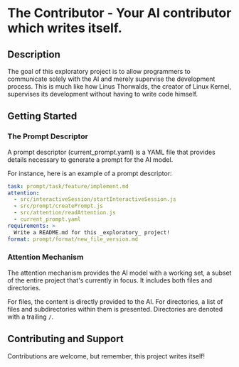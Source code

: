 # The Contributor - Your AI contributor which writes itself.

## Description

The goal of this exploratory project is to allow programmers to communicate solely with the AI and merely supervise the development process. This is much like how Linus Thorwalds, the creator of Linux Kernel, supervises its development without having to write code himself.

## Getting Started

### The Prompt Descriptor

A prompt descriptor (current_prompt.yaml) is a YAML file that provides details necessary to generate a prompt for the AI model.

For instance, here is an example of a prompt descriptor:

```yaml
task: prompt/task/feature/implement.md
attention:
  - src/interactiveSession/startInteractiveSession.js
  - src/prompt/createPrompt.js
  - src/attention/readAttention.js
  - current_prompt.yaml
requirements: >
  Write a README.md for this _exploratory_ project!
format: prompt/format/new_file_version.md
```

### Attention Mechanism

The attention mechanism provides the AI model with a working set, a subset of the entire project that's currently in focus. It includes both files and directories.

For files, the content is directly provided to the AI. For directories, a list of files and subdirectories within them is presented. Directories are denoted with a trailing `/`.

## Contributing and Support

Contributions are welcome, but remember, this project writes itself!
